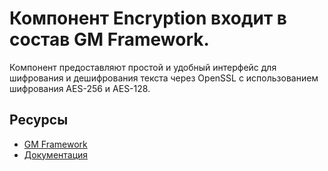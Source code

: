 # Компонент Encryption входит в состав GM Framework.

Компонент предоставляют простой и удобный интерфейс для шифрования и дешифрования  текста через OpenSSL с использованием шифрования AES-256 и AES-128.

## Ресурсы
- [GM Framework](https://apps.gearmagic.ru/framework)
- [Документация](https://apps.gearmagic.ru/component/framework-encryption)
